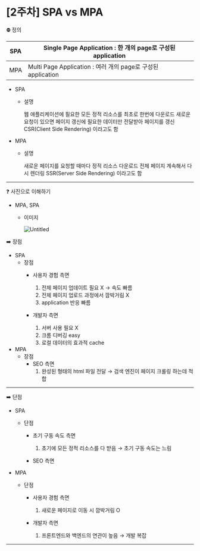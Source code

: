 # [2주차] SPA vs MPA

<aside>
⛔ 정의

</aside>

| SPA | Single Page Application : 한 개의 page로 구성된 application |
| --- | --- |
| MPA | Multi Page Application : 여러 개의 page로 구성된 application |
- SPA
    - 설명
        
        웹 애플리케이션에 필요한 모든 정적 리소스를 최초로 한번에 다운로드
        새로운 요청이 있으면 페이지 갱신에 필요한 데이터만 전달받아 페이지를 갱신
        CSR(Client Side Rendering) 이라고도 함
        
- MPA
    - 설명
        
        새로운 페이지를 요청할 때마다 정적 리소스 다운로드
        전체 페이지 계속해서 다시 렌더링
        SSR(Server Side Rendering) 이라고도 함
        

---

<aside>
❓ 사진으로 이해하기

</aside>

- MPA, SPA
    - 이미지
        
        ![Untitled](%5B2%E1%84%8C%E1%85%AE%E1%84%8E%E1%85%A1%5D%20SPA%20vs%20MPA%209c3e6dbd67ec483e8e14d0c29d09a847/Untitled.png)
        

<aside>
➡️ 장점

</aside>

- SPA
    - 장점
        - 사용자 경험 측면
            1. 전체 페이지 업데이트 필요 X → 속도 빠름
            2. 전체 페이지 업로드 과정에서 깜박거림 X
            3. application 반응 빠름
        
        - 개발자 측면
            1. 서버 사용 필요 X
            2. 크롬 디버깅 easy
            3. 로컬 데이터의 효과적 cache
- MPA
    - 장점
        - SEO 측면
            1. 완성된 형태의 html 파일 전달 → 검색 엔진이 페이지 크롤링 하는데 적합
        

---

<aside>
➡️ 단점

</aside>

- SPA
    - 단점
        - 초기 구동 속도 측면
            1. 초기에 모든 정적 리소스를 다 받음 → 초기 구동 속도는 느림
        
        - SEO 측면
        
- MPA
    - 단점
        - 사용자 경험 측면
            1. 새로운 페이지로 이동 시 깜박거림 O
        
        - 개발자 측면
            1. 프론트엔드와 백엔드의 연관이 높음 → 개발 복잡
        

---